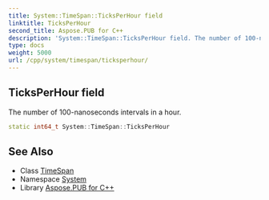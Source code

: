 ```yaml
---
title: System::TimeSpan::TicksPerHour field
linktitle: TicksPerHour
second_title: Aspose.PUB for C++
description: 'System::TimeSpan::TicksPerHour field. The number of 100-nanoseconds intervals in a hour in C++.'
type: docs
weight: 5000
url: /cpp/system/timespan/ticksperhour/
---
```

## TicksPerHour field


The number of 100-nanoseconds intervals in a hour.

```cpp
static int64_t System::TimeSpan::TicksPerHour
```

## See Also

* Class [TimeSpan](../)
* Namespace [System](../../)
* Library [Aspose.PUB for C++](../../../)
